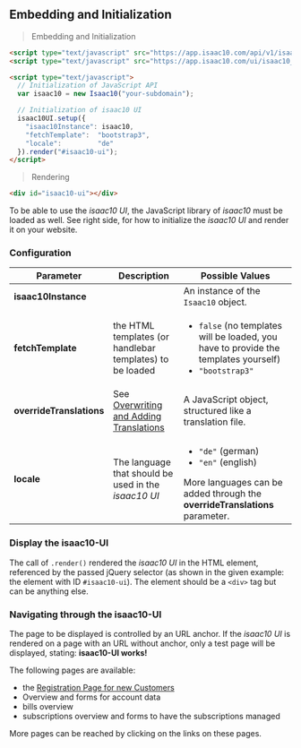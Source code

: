 ## Embedding and Initialization

> Embedding and Initialization

```html
<script type="text/javascript" src="https://app.isaac10.com/api/v1/isaac10_api.js"></script>
<script type="text/javascript" src="https://app.isaac10.com/ui/isaac10_ui.js"></script>

<script type="text/javascript">
  // Initialization of JavaScript API
  var isaac10 = new Isaac10("your-subdomain");

  // Initialization of isaac10 UI
  isaac10UI.setup({
    "isaac10Instance": isaac10,
    "fetchTemplate":  "bootstrap3",
    "locale":         "de"
  }).render("#isaac10-ui");
</script>
```

> Rendering

```html
<div id="isaac10-ui"></div>
```

To be able to use the _isaac10 UI_, the JavaScript library of _isaac10_ must be loaded as well.
See right side, for how to initialize the _isaac10 UI_ and render it on your website.

### Configuration

Parameter | Description | Possible Values
----------|-------------|----------------
**isaac10Instance** | | An instance of the `Isaac10` object.
**fetchTemplate** | the HTML templates (or handlebar templates) to be loaded | <ul><li>`false` (no templates will be loaded, you have to provide the templates yourself)</li><li>`"bootstrap3"`</li></ul>
**overrideTranslations** | See [Overwriting and Adding Translations](#overwriting-and-adding-translations) | A JavaScript object, structured like a translation file.
**locale** | The language that should be used in the _isaac10 UI_ | <ul><li> `"de"` (german)</li><li>`"en"` (english)</li></ul> More languages can be added through the **overrideTranslations** parameter.

### Display the isaac10-UI

The call of `.render()` rendered the _isaac10 UI_ in the HTML element, referenced by the passed jQuery selector (as shown in the given example: the element with ID `#isaac10-ui`). The element should be a `<div>` tag but can be anything else.

### Navigating through the isaac10-UI

The page to be displayed is controlled by an URL anchor. If the _isaac10 UI_ is rendered on a page with an URL without anchor, only a test page will be displayed, stating: **isaac10-UI works!**

The following pages are available:

-   the [Registration Page for new Customers](#registration-page-for-new-customers)
-   Overview and forms for account data
-   bills overview
-   subscriptions overview and forms to have the subscriptions managed

More pages can be reached by clicking on the links on these pages.
